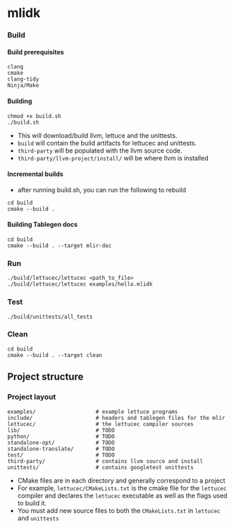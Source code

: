 # mlidk


### Build

#### Build prerequisites

```
clang 
cmake
clang-tidy
Ninja/Make
```

#### Building

```
chmod +x build.sh
./build.sh
```
- This will download/build llvm, lettuce and the unittests.
- `build` will contain the build artifacts for lettucec and unittests.
- `third-party` will be populated with the llvm source code.
- `third-party/llvm-project/install/` will be where llvm is installed

#### Incremental builds
- after running build.sh, you can run the following to rebuild 
```
cd build
cmake --build .
```


#### Building Tablegen docs
```
cd build
cmake --build . --target mlir-doc
```

### Run

```
./build/lettucec/lettucec <path_to_file>
./build/lettucec/lettucec examples/hello.mlidk
```

### Test

```
./build/unittests/all_tests
```

### Clean

```
cd build
cmake --build . --target clean
```

## Project structure

### Project layout
```
examples/                   # example lettuce programs
include/                    # headers and tablegen files for the mlir
lettucec/                   # the lettucec compiler sources
lib/                        # TODO 
python/                     # TODO
standalone-opt/             # TODO
standalone-translate/       # TODO
test/                       # TODO
third-party/                # contains llvm source and install
unittests/                  # contains googletest unittests
```

- CMake files are in each directory and generally correspond to a project
- For example, `lettucec/CMakeLists.txt` is the cmake file for the `lettucec` compiler and declares 
the `lettucec` executable as well as the flags used to build it.
- You must add new source files to both the `CMakeLists.txt` in `lettucec` and `unittests`
